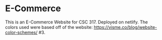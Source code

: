 # E-Commerce
 This is an E-Commerce Website for CSC 317. Deployed on netlify. The colors used were based off of the website: https://visme.co/blog/website-color-schemes/ #3.
 